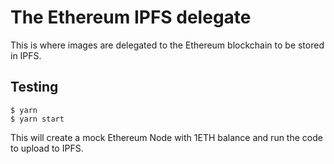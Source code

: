 # The Ethereum IPFS delegate

This is where images are delegated to the Ethereum blockchain to be stored in IPFS.

## Testing

```
$ yarn
$ yarn start
```
This will create a mock Ethereum Node with 1ETH balance and run the code to upload to IPFS.
